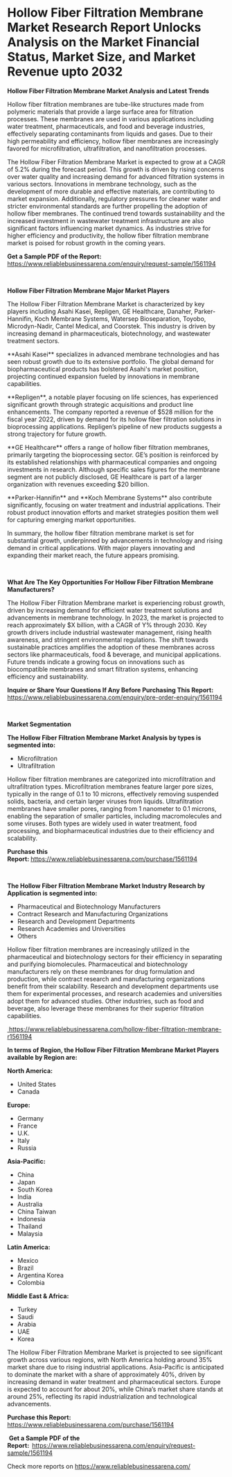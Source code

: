 <p><h1>Hollow Fiber Filtration Membrane Market Research Report Unlocks Analysis on the Market Financial Status, Market Size, and Market Revenue upto 2032</h1></p><p><strong>Hollow Fiber Filtration Membrane Market Analysis and Latest Trends</strong></p>
<p><p>Hollow fiber filtration membranes are tube-like structures made from polymeric materials that provide a large surface area for filtration processes. These membranes are used in various applications including water treatment, pharmaceuticals, and food and beverage industries, effectively separating contaminants from liquids and gases. Due to their high permeability and efficiency, hollow fiber membranes are increasingly favored for microfiltration, ultrafiltration, and nanofiltration processes.</p><p>The Hollow Fiber Filtration Membrane Market is expected to grow at a CAGR of 5.2% during the forecast period. This growth is driven by rising concerns over water quality and increasing demand for advanced filtration systems in various sectors. Innovations in membrane technology, such as the development of more durable and effective materials, are contributing to market expansion. Additionally, regulatory pressures for cleaner water and stricter environmental standards are further propelling the adoption of hollow fiber membranes. The continued trend towards sustainability and the increased investment in wastewater treatment infrastructure are also significant factors influencing market dynamics. As industries strive for higher efficiency and productivity, the hollow fiber filtration membrane market is poised for robust growth in the coming years.</p></p>
<p><strong>Get a Sample PDF of the Report:&nbsp;</strong> <a href="https://www.reliablebusinessarena.com/enquiry/request-sample/1561194?utm_campaign=3101&utm_medium=2&utm_source=Github&utm_content=ia&utm_term=02042025&utm_id=hollow-fiber-filtration-membrane">https://www.reliablebusinessarena.com/enquiry/request-sample/1561194</a></p>
<p>&nbsp;</p>
<p><strong>Hollow Fiber Filtration Membrane Major Market Players</strong></p>
<p><p>The Hollow Fiber Filtration Membrane Market is characterized by key players including Asahi Kasei, Repligen, GE Healthcare, Danaher, Parker-Hannifin, Koch Membrane Systems, Watersep Bioseparation, Toyobo, Microdyn-Nadir, Cantel Medical, and Coorstek. This industry is driven by increasing demand in pharmaceuticals, biotechnology, and wastewater treatment sectors.</p><p>**Asahi Kasei** specializes in advanced membrane technologies and has seen robust growth due to its extensive portfolio. The global demand for biopharmaceutical products has bolstered Asahi's market position, projecting continued expansion fueled by innovations in membrane capabilities.</p><p>**Repligen**, a notable player focusing on life sciences, has experienced significant growth through strategic acquisitions and product line enhancements. The company reported a revenue of $528 million for the fiscal year 2022, driven by demand for its hollow fiber filtration solutions in bioprocessing applications. Repligen’s pipeline of new products suggests a strong trajectory for future growth.</p><p>**GE Healthcare** offers a range of hollow fiber filtration membranes, primarily targeting the bioprocessing sector. GE’s position is reinforced by its established relationships with pharmaceutical companies and ongoing investments in research. Although specific sales figures for the membrane segment are not publicly disclosed, GE Healthcare is part of a larger organization with revenues exceeding $20 billion.</p><p>**Parker-Hannifin** and **Koch Membrane Systems** also contribute significantly, focusing on water treatment and industrial applications. Their robust product innovation efforts and market strategies position them well for capturing emerging market opportunities.</p><p>In summary, the hollow fiber filtration membrane market is set for substantial growth, underpinned by advancements in technology and rising demand in critical applications. With major players innovating and expanding their market reach, the future appears promising.</p></p>
<p>&nbsp;</p>
<p><strong>What Are The Key Opportunities For Hollow Fiber Filtration Membrane Manufacturers?</strong></p>
<p><p>The Hollow Fiber Filtration Membrane market is experiencing robust growth, driven by increasing demand for efficient water treatment solutions and advancements in membrane technology. In 2023, the market is projected to reach approximately $X billion, with a CAGR of Y% through 2030. Key growth drivers include industrial wastewater management, rising health awareness, and stringent environmental regulations. The shift towards sustainable practices amplifies the adoption of these membranes across sectors like pharmaceuticals, food & beverage, and municipal applications. Future trends indicate a growing focus on innovations such as biocompatible membranes and smart filtration systems, enhancing efficiency and sustainability.</p></p>
<p><strong>Inquire or Share Your Questions If Any Before Purchasing This Report:</strong> <a href="https://www.reliablebusinessarena.com/enquiry/pre-order-enquiry/1561194?utm_campaign=3101&utm_medium=2&utm_source=Github&utm_content=ia&utm_term=02042025&utm_id=hollow-fiber-filtration-membrane">https://www.reliablebusinessarena.com/enquiry/pre-order-enquiry/1561194</a></p>
<p>&nbsp;</p>
<p><strong>Market Segmentation</strong></p>
<p><strong>The Hollow Fiber Filtration Membrane Market Analysis by types is segmented into:</strong></p>
<p><ul><li>Microfiltration</li><li>Ultrafiltration</li></ul></p>
<p><p>Hollow fiber filtration membranes are categorized into microfiltration and ultrafiltration types. Microfiltration membranes feature larger pore sizes, typically in the range of 0.1 to 10 microns, effectively removing suspended solids, bacteria, and certain larger viruses from liquids. Ultrafiltration membranes have smaller pores, ranging from 1 nanometer to 0.1 microns, enabling the separation of smaller particles, including macromolecules and some viruses. Both types are widely used in water treatment, food processing, and biopharmaceutical industries due to their efficiency and scalability.</p></p>
<p><strong>Purchase this Report:&nbsp;</strong><a href="https://www.reliablebusinessarena.com/purchase/1561194?utm_campaign=3101&utm_medium=2&utm_source=Github&utm_content=ia&utm_term=02042025&utm_id=hollow-fiber-filtration-membrane">https://www.reliablebusinessarena.com/purchase/1561194</a></p>
<p>&nbsp;</p>
<p><strong>The Hollow Fiber Filtration Membrane Market Industry Research by Application is segmented into:</strong></p>
<p><ul><li>Pharmaceutical and Biotechnology Manufacturers</li><li>Contract Research and Manufacturing Organizations</li><li>Research and Development Departments</li><li>Research Academies and Universities</li><li>Others</li></ul></p>
<p><p>Hollow fiber filtration membranes are increasingly utilized in the pharmaceutical and biotechnology sectors for their efficiency in separating and purifying biomolecules. Pharmaceutical and biotechnology manufacturers rely on these membranes for drug formulation and production, while contract research and manufacturing organizations benefit from their scalability. Research and development departments use them for experimental processes, and research academies and universities adopt them for advanced studies. Other industries, such as food and beverage, also leverage these membranes for their superior filtration capabilities.</p></p>
<p><a href="https://www.reliablebusinessarena.com/hollow-fiber-filtration-membrane-r1561194?utm_campaign=3101&utm_medium=2&utm_source=Github&utm_content=ia&utm_term=02042025&utm_id=hollow-fiber-filtration-membrane">&nbsp;https://www.reliablebusinessarena.com/hollow-fiber-filtration-membrane-r1561194</a></p>
<p><strong>In terms of Region, the Hollow Fiber Filtration Membrane Market Players available by Region are:</strong></p>
<p>
    <p> <strong> North America: </strong>
        <ul>
            <li>United States</li>
            <li>Canada</li>
        </ul>
        </p> 
    <p> <strong> Europe: </strong>
        <ul>
            <li>Germany</li>
            <li>France</li>
            <li>U.K.</li>
            <li>Italy</li>
            <li>Russia</li>
        </ul>
        </p> 
    <p> <strong> Asia-Pacific: </strong>
        <ul>
            <li>China</li>
            <li>Japan</li>
            <li>South Korea</li>
            <li>India</li>
            <li>Australia</li>
            <li>China Taiwan</li>
            <li>Indonesia</li>
            <li>Thailand</li>
            <li>Malaysia</li>
        </ul>
        </p> 
    <p> <strong> Latin America: </strong>
        <ul>
            <li>Mexico</li>
            <li>Brazil</li>
            <li>Argentina Korea</li>
            <li>Colombia</li>
        </ul>
        </p> 
    <p> <strong> Middle East & Africa: </strong>
        <ul>
            <li>Turkey</li>
            <li>Saudi</li>
            <li>Arabia</li>
            <li>UAE</li>
            <li>Korea</li>
        </ul>
    </p>
    </p>
<p><p>The Hollow Fiber Filtration Membrane Market is projected to see significant growth across various regions, with North America holding around 35% market share due to rising industrial applications. Asia-Pacific is anticipated to dominate the market with a share of approximately 40%, driven by increasing demand in water treatment and pharmaceutical sectors. Europe is expected to account for about 20%, while China’s market share stands at around 25%, reflecting its rapid industrialization and technological advancements.</p></p>
<p><strong>Purchase this Report: </strong><a href="https://www.reliablebusinessarena.com/purchase/1561194?utm_campaign=3101&utm_medium=2&utm_source=Github&utm_content=ia&utm_term=02042025&utm_id=hollow-fiber-filtration-membrane">https://www.reliablebusinessarena.com/purchase/1561194</a></p>
<p>&nbsp;<strong>Get a Sample PDF of the Report:&nbsp;&nbsp;</strong><a href="https://www.reliablebusinessarena.com/enquiry/request-sample/1561194?utm_campaign=3101&utm_medium=2&utm_source=Github&utm_content=ia&utm_term=02042025&utm_id=hollow-fiber-filtration-membrane">https://www.reliablebusinessarena.com/enquiry/request-sample/1561194</a></p>
<p><strong></strong></p>
<p>Check more reports on <a href="https://www.reliablebusinessarena.com/?utm_campaign=3101&utm_medium=2&utm_source=Github&utm_content=ia&utm_term=02042025&utm_id=hollow-fiber-filtration-membrane">https://www.reliablebusinessarena.com/</a></p>